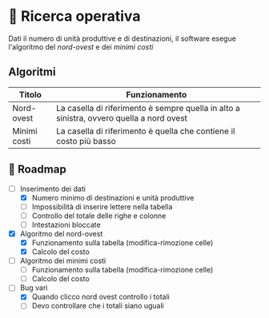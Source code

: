 # :rocket: Ricerca operativa
<!--Compito di gestione progetto-->
Dati il numero di unità produttive e di destinazioni, il software esegue l'algoritmo del <i>nord-ovest</i> e dei <i>minimi costi</i>

## Algoritmi
| Titolo        | Funzionamento                                                                             |
| ------        | ---------------                                                                           |
| Nord-ovest    | La casella di riferimento è sempre quella in alto a sinistra, ovvero quella a nord ovest  |
| Minimi costi  | La casella di riferimento è quella che contiene il costo più basso                        |

## 🚧 Roadmap
- [ ] Inserimento dei dati
  - [X] Numero minimo di destinazioni e unità produttive
  - [ ] Impossibilità di inserire lettere nella tabella
  - [ ] Controllo del totale delle righe e colonne
  - [ ] Intestazioni bloccate
- [X] Algoritmo del nord-ovest
  - [X] Funzionamento sulla tabella (modifica-rimozione celle)
  - [X] Calcolo del costo
- [ ] Algoritmo dei minimi costi
  - [ ] Funzionamento sulla tabella (modifica-rimozione celle)
  - [ ] Calcolo del costo
- [ ] Bug vari
  - [X] Quando clicco nord ovest controllo i totali
  - [ ] Devo controllare che i totali siano uguali
